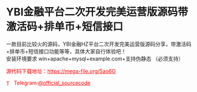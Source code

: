# YBI金融平台二次开发完美运营版源码带激活码+排单币+短信接口

一款目前比较火的源码，YBI金融HZ平台二次开发完美运营版源码分享，带激活码+排单币+短信接口功能等等，具体大家自行体验吧！<br>安装环境要求 win+apache+mysql+example.com+支持伪静态 （必须支持）<br>


<p style="color: red;">源代码下载地址：<a href="https://mega-file.org/5ao6O" style="color: red;">https://mega-file.org/5ao6O</a></p><p style="color: red;"><img src="https://cdn-icons-png.flaticon.com/512/2111/2111646.png" alt="Telegram Icon" style="width: 16px; vertical-align: middle; margin-right: 5px;">Telegram:<a href="https://t.me/official_sourcecode" style="color: red;">@official_sourcecode</a></p>